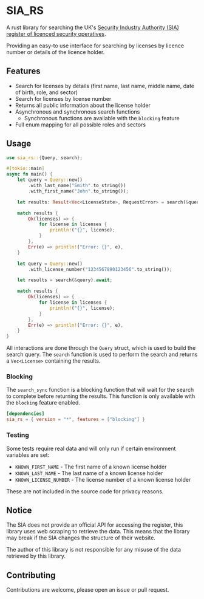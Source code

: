 # SIA_RS

A rust library for searching the UK's [Security Industry Authority (SIA) register of licenced security operatives](https://services.sia.homeoffice.gov.uk/PublicRegister/).

Providing an easy-to use interface for searching by licenses by licence number or details of the licence holder.

## Features
- Search for licenses by details (first name, last name, middle name, date of birth, role, and sector)
- Search for licenses by license number
- Returns all public information about the license holder
- Asynchronous and synchronous search functions
  - Synchronous functions are available with the `blocking` feature
- Full enum mapping for all possible roles and sectors

## Usage
```rust
use sia_rs::{Query, search};

#[tokio::main]
async fn main() {
    let query = Query::new()
        .with_last_name("Smith".to_string())
        .with_first_name("John".to_string());

    let results: Result<Vec<LicenseState>, RequestError> = search(&query).await;

    match results {
        Ok(licenses) => {
            for license in licenses {
                println!("{}", license);
            }
        },
        Err(e) => println!("Error: {}", e),
    }

    let query = Query::new()
        .with_license_number("1234567890123456".to_string());

    let results = search(&query).await;

    match results {
        Ok(licenses) => {
            for license in licenses {
                println!("{}", license);
            }
        },
        Err(e) => println!("Error: {}", e),
    }
}
```
All interactions are done through the `Query` struct, which is used to build the search query. 
The `search` function is used to perform the search and returns a `Vec<License>` containing the results.

### Blocking 
The `search_sync` function is a blocking function that will wait for the search to complete before returning the results.
This function is only available with the `blocking` feature enabled.

```toml
[dependencies]
sia_rs = { version = "*", features = ["blocking"] }
```


### Testing 
Some tests require real data and will only run if certain environment variables are set:
- `KNOWN_FIRST_NAME` - The first name of a known license holder
- `KNOWN_LAST_NAME` - The last name of a known license holder
- `KNOWN_LICENSE_NUMBER` - The license number of a known license holder

These are not included in the source code for privacy reasons.

## Notice
The SIA does not provide an official API for accessing the register, this library uses web scraping to retrieve the data. 
This means that the library may break if the SIA changes the structure of their website.

The author of this library is not responsible for any misuse of the data retrieved by this library.

## Contributing

Contributions are welcome, please open an issue or pull request.